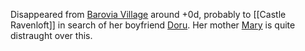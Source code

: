 Disappeared from [Barovia Village](../Places/Barovia%20Village.md) around +0d, probably to [[Castle Ravenloft]] in search of her boyfriend [Doru](Doru.md). Her mother [Mary](Mary.md) is quite distraught over this.